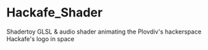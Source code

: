 # Hackafe_Shader
Shadertoy GLSL &amp; audio shader animating the Plovdiv's hackerspace Hackafe's logo in space
